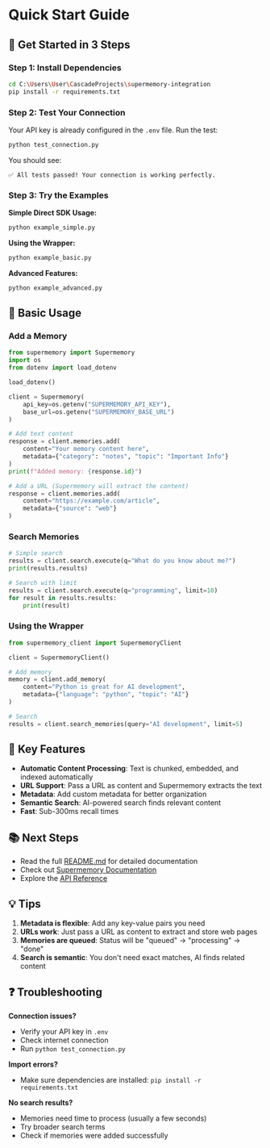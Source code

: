 # Quick Start Guide

## 🚀 Get Started in 3 Steps

### Step 1: Install Dependencies
```bash
cd C:\Users\User\CascadeProjects\supermemory-integration
pip install -r requirements.txt
```

### Step 2: Test Your Connection
Your API key is already configured in the `.env` file. Run the test:
```bash
python test_connection.py
```

You should see:
```
✅ All tests passed! Your connection is working perfectly.
```

### Step 3: Try the Examples

**Simple Direct SDK Usage:**
```bash
python example_simple.py
```

**Using the Wrapper:**
```bash
python example_basic.py
```

**Advanced Features:**
```bash
python example_advanced.py
```

## 📝 Basic Usage

### Add a Memory
```python
from supermemory import Supermemory
import os
from dotenv import load_dotenv

load_dotenv()

client = Supermemory(
    api_key=os.getenv("SUPERMEMORY_API_KEY"),
    base_url=os.getenv("SUPERMEMORY_BASE_URL")
)

# Add text content
response = client.memories.add(
    content="Your memory content here",
    metadata={"category": "notes", "topic": "Important Info"}
)
print(f"Added memory: {response.id}")

# Add a URL (Supermemory will extract the content)
response = client.memories.add(
    content="https://example.com/article",
    metadata={"source": "web"}
)
```

### Search Memories
```python
# Simple search
results = client.search.execute(q="What do you know about me?")
print(results.results)

# Search with limit
results = client.search.execute(q="programming", limit=10)
for result in results.results:
    print(result)
```

### Using the Wrapper
```python
from supermemory_client import SupermemoryClient

client = SupermemoryClient()

# Add memory
memory = client.add_memory(
    content="Python is great for AI development",
    metadata={"language": "python", "topic": "AI"}
)

# Search
results = client.search_memories(query="AI development", limit=5)
```

## 🔑 Key Features

- **Automatic Content Processing**: Text is chunked, embedded, and indexed automatically
- **URL Support**: Pass a URL as content and Supermemory extracts the text
- **Metadata**: Add custom metadata for better organization
- **Semantic Search**: AI-powered search finds relevant content
- **Fast**: Sub-300ms recall times

## 📚 Next Steps

- Read the full [README.md](README.md) for detailed documentation
- Check out [Supermemory Documentation](https://supermemory.ai/docs)
- Explore the [API Reference](https://supermemory.ai/docs/api-reference)

## 💡 Tips

1. **Metadata is flexible**: Add any key-value pairs you need
2. **URLs work**: Just pass a URL as content to extract and store web pages
3. **Memories are queued**: Status will be "queued" → "processing" → "done"
4. **Search is semantic**: You don't need exact matches, AI finds related content

## ❓ Troubleshooting

**Connection issues?**
- Verify your API key in `.env`
- Check internet connection
- Run `python test_connection.py`

**Import errors?**
- Make sure dependencies are installed: `pip install -r requirements.txt`

**No search results?**
- Memories need time to process (usually a few seconds)
- Try broader search terms
- Check if memories were added successfully
